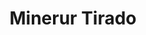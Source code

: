 ---
pid: NS67
title: Minerur Tirado
location_transcription: 2235 Mascher St.
zipcode: '19122'
outside_phl: 
neighborhood: Yorktown,Old Kensington,Jinogi
age: '77'
age_range: 70+
instagram: 
image_file_name: NS_67.jpg
proposal_transcription: 
topic: Love
topic_summary: '0'
type: Other No Form
keywords_other: 
credit: Monoe Tirdio
image_labels: 
twitter: 
facebook: 
permalink: "/monuments/ns67/"
layout: item-page
---